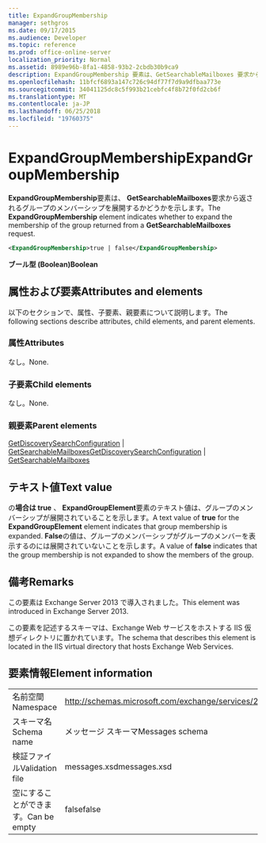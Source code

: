 ```yaml
---
title: ExpandGroupMembership
manager: sethgros
ms.date: 09/17/2015
ms.audience: Developer
ms.topic: reference
ms.prod: office-online-server
localization_priority: Normal
ms.assetid: 8989e96b-8fa1-4858-93b2-2cbdb30b9ca9
description: ExpandGroupMembership 要素は、GetSearchableMailboxes 要求から返されるグループのメンバーシップを展開するかどうかを示します。
ms.openlocfilehash: 11bfcf6893a147c726c94df77f7d9a9dfbaa773e
ms.sourcegitcommit: 34041125dc8c5f993b21cebfc4f8b72f0fd2cb6f
ms.translationtype: MT
ms.contentlocale: ja-JP
ms.lasthandoff: 06/25/2018
ms.locfileid: "19760375"
---
```

# <a name="expandgroupmembership"></a><span data-ttu-id="376c5-103">ExpandGroupMembership</span><span class="sxs-lookup"><span data-stu-id="376c5-103">ExpandGroupMembership</span></span>

<span data-ttu-id="376c5-104">**ExpandGroupMembership**要素は、 **GetSearchableMailboxes**要求から返されるグループのメンバーシップを展開するかどうかを示します。</span><span class="sxs-lookup"><span data-stu-id="376c5-104">The **ExpandGroupMembership** element indicates whether to expand the membership of the group returned from a **GetSearchableMailboxes** request.</span></span> 
  
```XML
<ExpandGroupMembership>true | false</ExpandGroupMembership>
```

 <span data-ttu-id="376c5-105">**ブール型 (Boolean)**</span><span class="sxs-lookup"><span data-stu-id="376c5-105">**Boolean**</span></span>
## <a name="attributes-and-elements"></a><span data-ttu-id="376c5-106">属性および要素</span><span class="sxs-lookup"><span data-stu-id="376c5-106">Attributes and elements</span></span>

<span data-ttu-id="376c5-107">以下のセクションで、属性、子要素、親要素について説明します。</span><span class="sxs-lookup"><span data-stu-id="376c5-107">The following sections describe attributes, child elements, and parent elements.</span></span>
  
### <a name="attributes"></a><span data-ttu-id="376c5-108">属性</span><span class="sxs-lookup"><span data-stu-id="376c5-108">Attributes</span></span>

<span data-ttu-id="376c5-109">なし。</span><span class="sxs-lookup"><span data-stu-id="376c5-109">None.</span></span>
  
### <a name="child-elements"></a><span data-ttu-id="376c5-110">子要素</span><span class="sxs-lookup"><span data-stu-id="376c5-110">Child elements</span></span>

<span data-ttu-id="376c5-111">なし。</span><span class="sxs-lookup"><span data-stu-id="376c5-111">None.</span></span>
  
### <a name="parent-elements"></a><span data-ttu-id="376c5-112">親要素</span><span class="sxs-lookup"><span data-stu-id="376c5-112">Parent elements</span></span>

<span data-ttu-id="376c5-113">[GetDiscoverySearchConfiguration](getdiscoverysearchconfiguration.md) | [GetSearchableMailboxes](getsearchablemailboxes.md)</span><span class="sxs-lookup"><span data-stu-id="376c5-113">[GetDiscoverySearchConfiguration](getdiscoverysearchconfiguration.md) | [GetSearchableMailboxes](getsearchablemailboxes.md)</span></span>
  
## <a name="text-value"></a><span data-ttu-id="376c5-114">テキスト値</span><span class="sxs-lookup"><span data-stu-id="376c5-114">Text value</span></span>

<span data-ttu-id="376c5-115">の**場合は true** 、 **ExpandGroupElement**要素のテキスト値は、グループのメンバーシップが展開されていることを示します。</span><span class="sxs-lookup"><span data-stu-id="376c5-115">A text value of **true** for the **ExpandGroupElement** element indicates that group membership is expanded.</span></span> <span data-ttu-id="376c5-116">**False**の値は、グループのメンバーシップがグループのメンバーを表示するのには展開されていないことを示します。</span><span class="sxs-lookup"><span data-stu-id="376c5-116">A value of **false** indicates that the group membership is not expanded to show the members of the group.</span></span> 
  
## <a name="remarks"></a><span data-ttu-id="376c5-117">備考</span><span class="sxs-lookup"><span data-stu-id="376c5-117">Remarks</span></span>

<span data-ttu-id="376c5-118">この要素は Exchange Server 2013 で導入されました。</span><span class="sxs-lookup"><span data-stu-id="376c5-118">This element was introduced in Exchange Server 2013.</span></span>
  
<span data-ttu-id="376c5-119">この要素を記述するスキーマは、Exchange Web サービスをホストする IIS 仮想ディレクトリに置かれています。</span><span class="sxs-lookup"><span data-stu-id="376c5-119">The schema that describes this element is located in the IIS virtual directory that hosts Exchange Web Services.</span></span>
  
## <a name="element-information"></a><span data-ttu-id="376c5-120">要素情報</span><span class="sxs-lookup"><span data-stu-id="376c5-120">Element information</span></span>

|||
|:-----|:-----|
|<span data-ttu-id="376c5-121">名前空間</span><span class="sxs-lookup"><span data-stu-id="376c5-121">Namespace</span></span>  <br/> |http://schemas.microsoft.com/exchange/services/2006/messages  <br/> |
|<span data-ttu-id="376c5-122">スキーマ名</span><span class="sxs-lookup"><span data-stu-id="376c5-122">Schema name</span></span>  <br/> |<span data-ttu-id="376c5-123">メッセージ スキーマ</span><span class="sxs-lookup"><span data-stu-id="376c5-123">Messages schema</span></span>  <br/> |
|<span data-ttu-id="376c5-124">検証ファイル</span><span class="sxs-lookup"><span data-stu-id="376c5-124">Validation file</span></span>  <br/> |<span data-ttu-id="376c5-125">messages.xsd</span><span class="sxs-lookup"><span data-stu-id="376c5-125">messages.xsd</span></span>  <br/> |
|<span data-ttu-id="376c5-126">空にすることができます。</span><span class="sxs-lookup"><span data-stu-id="376c5-126">Can be empty</span></span>  <br/> |<span data-ttu-id="376c5-127">false</span><span class="sxs-lookup"><span data-stu-id="376c5-127">false</span></span>  <br/> |
   

